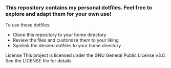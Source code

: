 ### This repository contains my personal dotfiles. Feel free to explore and adapt them for your own use!

To use these dotfiles:

- Clone this repository to your home directory
- Review the files and customize them to your liking
- Symlink the desired dotfiles to your home directory

License
This project is licensed under the GNU General Public License v3.0. See the LICENSE file for details.
